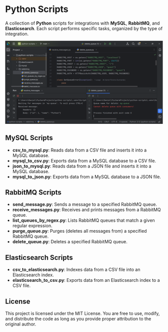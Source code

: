 # Python Scripts

A collection of **Python** scripts for integrations with **MySQL**, **RabbitMQ**, and **Elasticsearch**. 
Each script performs specific tasks, organized by the type of integration.

![Screenshot](images/receive-messages-and-delete-queue.png)

## MySQL Scripts

- **csv_to_mysql.py**: Reads data from a CSV file and inserts it into a MySQL database.
- **mysql_to_csv.py**: Exports data from a MySQL database to a CSV file.
- **json_to_mysql.py**: Reads data from a JSON file and inserts it into a MySQL database.
- **mysql_to_json.py**: Exports data from a MySQL database to a JSON file.

## RabbitMQ Scripts

- **send_message.py**: Sends a message to a specified RabbitMQ queue.
- **receive_messages.py**: Receives and prints messages from a RabbitMQ queue.
- **list_queues_by_regex.py**: Lists RabbitMQ queues that match a given regular expression.
- **purge_queue.py**: Purges (deletes all messages from) a specified RabbitMQ queue.
- **delete_queue.py**: Deletes a specified RabbitMQ queue.

## Elasticsearch Scripts

- **csv_to_elasticsearch.py**: Indexes data from a CSV file into an Elasticsearch index.
- **elasticsearch_to_csv.py**: Exports data from an Elasticsearch index to a CSV file.

## License

This project is licensed under the MIT License. You are free to use, modify, and distribute the code as long as you provide proper attribution to the original author.
